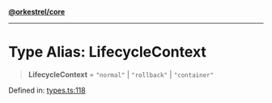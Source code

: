 [**@orkestrel/core**](../index.md)

***

# Type Alias: LifecycleContext

> **LifecycleContext** = `"normal"` \| `"rollback"` \| `"container"`

Defined in: [types.ts:118](https://github.com/orkestrel/core/blob/98df1af1b029ad0f39e413b90869151f4152e5dd/src/types.ts#L118)
